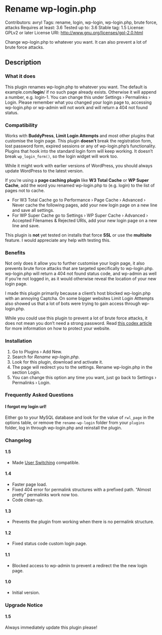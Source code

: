 # Rename wp-login.php

Contributors: avryl
Tags: rename, login, wp-login, wp-login.php, brute force, attacks
Requires at least: 3.6
Tested up to: 3.6
Stable tag: 1.5
License: GPLv2 or later
License URI: http://www.gnu.org/licenses/gpl-2.0.html

Change wp-login.php to whatever you want. It can also prevent a lot of brute force attacks.

## Description

### What it does

This plugin renames wp-login.php to whatever you want. The default is example.com/**login**/ if no such page already exists. Otherwise it will append a number, e.g. login-1.
You can change this under Settings › Permalinks › Login.
Please remember what you changed your login page to, accessing wp-login.php or wp-admin will not work and will return a 404 not found status.

### Compatibility

Works with **BuddyPress**, **Limit Login Attempts** and most other plugins that customise the login page.
This plugin **doesn’t** break the registration form, lost password form, expired sessions or any of wp-login.php’s functionality. Plugins that hook into the standard login form will keep working.
It doesn’t break `wp_login_form()`, so the login widget will work too.

While it might work with earlier versions of WordPress, you should always update WordPress to the latest version.

If you’re using a **page caching plugin** like **W3 Total Cache** or **WP Super Cache**, add the word you renamed wp-login.php to (e.g. login) to the list of pages not to cache.

* For W3 Total Cache go to Performance › Page Cache › Advanced › Never cache the following pages, add your new login page on a new line and save all settings.
* For WP Super Cache go to Settings › WP Super Cache › Advanced › Accepted Filenames & Rejected URIs, add your new login page on a new line and save.

This plugin is **not** yet tested on installs that force **SSL** or use the **multisite** feature. I would appreciate any help with testing this.

### Benefits

Not only does it allow you to further customise your login page, it also prevents brute force attacks that are targeted specifically to wp-login.php. wp-login.php will return a 404 not found status code, and wp-admin as well if you’re not logged in, as it would otherwise reveal the location of your new login page.

I made this plugin primarily because a client’s host blocked wp-login.php with an annoying Captcha. On some bigger websites Limit Login Atttempts also showed us that a lot of bots were trying to gain access through wp-login.php.

While you could use this plugin to prevent a lot of brute force attacks, it does not mean you don’t need a strong password. Read [this codex article](http://codex.wordpress.org/Brute_Force_Attacks) for more information on how to protect your website.

### Installation

1. Go to Plugins › Add New.
2. Search for *Rename wp-login.php*.
3. Look for this plugin, download and activate it.
4. The page will redirect you to the settings. Rename wp-login.php in the section Login.
5. You can change this option any time you want, just go back to Settings › Permalinks › Login.

### Frequently Asked Questions

#### I forgot my login url!

Either go to your MySQL database and look for the value of `rwl_page` in the options table, or remove the `rename-wp-login` folder from your `plugins` folder, log in through wp-login.php and reinstall the plugin.

### Changelog

#### 1.5

* Made [User Switching](http://wordpress.org/plugins/user-switching/) compatible.

#### 1.4

* Faster page load.
* Fixed 404 error for permalink structures with a prefixed path. “Almost pretty” permalinks work now too.
* Code clean-up.

#### 1.3

* Prevents the plugin from working when there is no permalink structure.

#### 1.2

* Fixed status code custom login page.

#### 1.1

* Blocked access to wp-admin to prevent a redirect the the new login page.

#### 1.0

* Initial version.

### Upgrade Notice

#### 1.5

Always immediately update this plugin please!